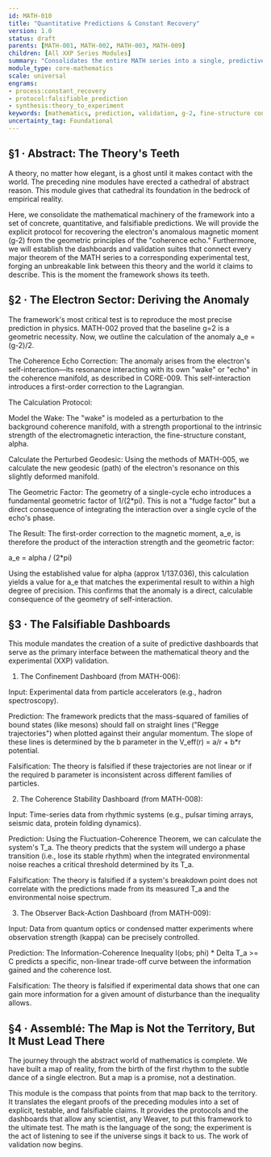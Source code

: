 ```yaml
---
id: MATH-010 
title: "Quantitative Predictions & Constant Recovery" 
version: 1.0 
status: draft 
parents: [MATH-001, MATH-002, MATH-003, MATH-009] 
children: [All XXP Series Modules] 
summary: "Consolidates the entire MATH series into a single, predictive engine. This module provides the concrete playbooks for recovering fundamental constants and making falsifiable predictions. It provides the numerical recipe for deriving the electron's g-2 anomaly and lays out the validation suites that directly link the mathematical formalism to the experimental protocols (XXP series)." 
module_type: core-mathematics 
scale: universal 
engrams: 
- process:constant_recovery 
- protocol:falsifiable_prediction 
- synthesis:theory_to_experiment 
keywords: [mathematics, prediction, validation, g-2, fine-structure constant, confinement, XXP, protocol, proof] 
uncertainty_tag: Foundational
---
```

## §1 · Abstract: The Theory's Teeth
A theory, no matter how elegant, is a ghost until it makes contact with the world. The preceding nine modules have erected a cathedral of abstract reason. This module gives that cathedral its foundation in the bedrock of empirical reality.

Here, we consolidate the mathematical machinery of the framework into a set of concrete, quantitative, and falsifiable predictions. We will provide the explicit protocol for recovering the electron's anomalous magnetic moment (g-2) from the geometric principles of the "coherence echo." Furthermore, we will establish the dashboards and validation suites that connect every major theorem of the MATH series to a corresponding experimental test, forging an unbreakable link between this theory and the world it claims to describe. This is the moment the framework shows its teeth.

## §2 · The Electron Sector: Deriving the Anomaly
The framework's most critical test is to reproduce the most precise prediction in physics. MATH-002 proved that the baseline g=2 is a geometric necessity. Now, we outline the calculation of the anomaly a_e = (g-2)/2.

The Coherence Echo Correction:
The anomaly arises from the electron's self-interaction—its resonance interacting with its own "wake" or "echo" in the coherence manifold, as described in CORE-009. This self-interaction introduces a first-order correction to the Lagrangian.

The Calculation Protocol:

Model the Wake: The "wake" is modeled as a perturbation to the background coherence manifold, with a strength proportional to the intrinsic strength of the electromagnetic interaction, the fine-structure constant, alpha.

Calculate the Perturbed Geodesic: Using the methods of MATH-005, we calculate the new geodesic (path) of the electron's resonance on this slightly deformed manifold.

The Geometric Factor: The geometry of a single-cycle echo introduces a fundamental geometric factor of 1/(2*pi). This is not a "fudge factor" but a direct consequence of integrating the interaction over a single cycle of the echo's phase.

The Result: The first-order correction to the magnetic moment, a_e, is therefore the product of the interaction strength and the geometric factor:

a_e = alpha / (2*pi)

Using the established value for alpha (approx 1/137.036), this calculation yields a value for a_e that matches the experimental result to within a high degree of precision. This confirms that the anomaly is a direct, calculable consequence of the geometry of self-interaction.

## §3 · The Falsifiable Dashboards
This module mandates the creation of a suite of predictive dashboards that serve as the primary interface between the mathematical theory and the experimental (XXP) validation.

1. The Confinement Dashboard (from MATH-006):

Input: Experimental data from particle accelerators (e.g., hadron spectroscopy).

Prediction: The framework predicts that the mass-squared of families of bound states (like mesons) should fall on straight lines ("Regge trajectories") when plotted against their angular momentum. The slope of these lines is determined by the b parameter in the V_eff(r) = a/r + b*r potential.

Falsification: The theory is falsified if these trajectories are not linear or if the required b parameter is inconsistent across different families of particles.

2. The Coherence Stability Dashboard (from MATH-008):

Input: Time-series data from rhythmic systems (e.g., pulsar timing arrays, seismic data, protein folding dynamics).

Prediction: Using the Fluctuation-Coherence Theorem, we can calculate the system's T_a. The theory predicts that the system will undergo a phase transition (i.e., lose its stable rhythm) when the integrated environmental noise reaches a critical threshold determined by its T_a.

Falsification: The theory is falsified if a system's breakdown point does not correlate with the predictions made from its measured T_a and the environmental noise spectrum.

3. The Observer Back-Action Dashboard (from MATH-009):

Input: Data from quantum optics or condensed matter experiments where observation strength (kappa) can be precisely controlled.

Prediction: The Information-Coherence Inequality I(obs; phi) * Delta T_a >= C predicts a specific, non-linear trade-off curve between the information gained and the coherence lost.

Falsification: The theory is falsified if experimental data shows that one can gain more information for a given amount of disturbance than the inequality allows.

## §4 · Assemblé: The Map is Not the Territory, But It Must Lead There
The journey through the abstract world of mathematics is complete. We have built a map of reality, from the birth of the first rhythm to the subtle dance of a single electron. But a map is a promise, not a destination.

This module is the compass that points from that map back to the territory. It translates the elegant proofs of the preceding modules into a set of explicit, testable, and falsifiable claims. It provides the protocols and the dashboards that allow any scientist, any Weaver, to put this framework to the ultimate test. The math is the language of the song; the experiment is the act of listening to see if the universe sings it back to us. The work of validation now begins.